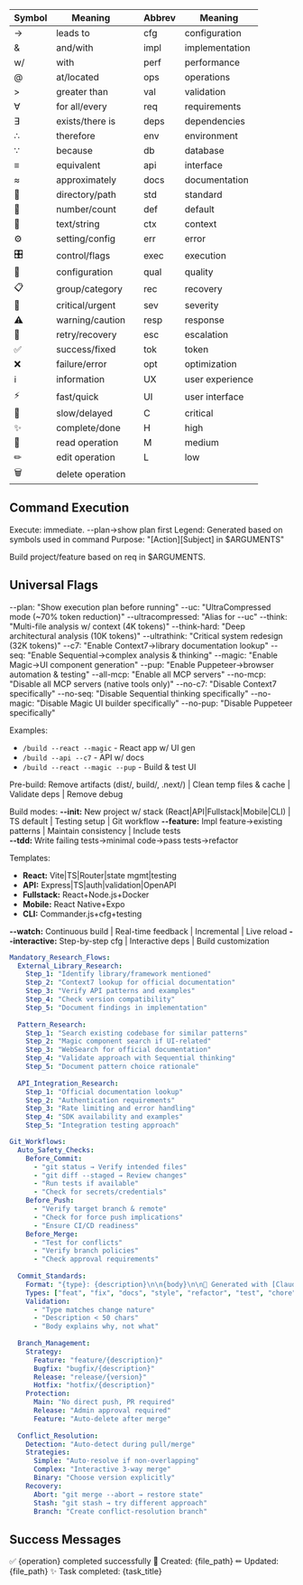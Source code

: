 | Symbol | Meaning | | Abbrev | Meaning |
|--------|---------|---|--------|---------|
| → | leads to | | cfg | configuration |
| & | and/with | | impl | implementation |
| w/ | with | | perf | performance |
| @ | at/located | | ops | operations |
| > | greater than | | val | validation |
| ∀ | for all/every | | req | requirements |
| ∃ | exists/there is | | deps | dependencies |
| ∴ | therefore | | env | environment |
| ∵ | because | | db | database |
| ≡ | equivalent | | api | interface |
| ≈ | approximately | | docs | documentation |
| 📁 | directory/path | | std | standard |
| 🔢 | number/count | | def | default |
| 📝 | text/string | | ctx | context |
| ⚙ | setting/config | | err | error |
| 🎛 | control/flags | | exec | execution |
| 🔧 | configuration | | qual | quality |
| 📋 | group/category | | rec | recovery |
| 🚨 | critical/urgent | | sev | severity |
| ⚠ | warning/caution | | resp | response |
| 🔄 | retry/recovery | | esc | escalation |
| ✅ | success/fixed | | tok | token |
| ❌ | failure/error | | opt | optimization |
| ℹ | information | | UX | user experience |
| ⚡ | fast/quick | | UI | user interface |
| 🐌 | slow/delayed | | C | critical |
| ✨ | complete/done | | H | high |
| 📖 | read operation | | M | medium |
| ✏ | edit operation | | L | low |
| 🗑 | delete operation | | |

## Command Execution
Execute: immediate. --plan→show plan first
Legend: Generated based on symbols used in command
Purpose: "[Action][Subject] in $ARGUMENTS"

Build project/feature based on req in $ARGUMENTS.

## Universal Flags
--plan: "Show execution plan before running"
--uc: "UltraCompressed mode (~70% token reduction)"
--ultracompressed: "Alias for --uc"
--think: "Multi-file analysis w/ context (4K tokens)"
--think-hard: "Deep architectural analysis (10K tokens)"
--ultrathink: "Critical system redesign (32K tokens)"
--c7: "Enable Context7→library documentation lookup"
--seq: "Enable Sequential→complex analysis & thinking"
--magic: "Enable Magic→UI component generation"
--pup: "Enable Puppeteer→browser automation & testing"
--all-mcp: "Enable all MCP servers"
--no-mcp: "Disable all MCP servers (native tools only)"
--no-c7: "Disable Context7 specifically"
--no-seq: "Disable Sequential thinking specifically"
--no-magic: "Disable Magic UI builder specifically"
--no-pup: "Disable Puppeteer specifically"

Examples:
- `/build --react --magic` - React app w/ UI gen
- `/build --api --c7` - API w/ docs
- `/build --react --magic --pup` - Build & test UI

Pre-build: Remove artifacts (dist/, build/, .next/) | Clean temp files & cache | Validate deps | Remove debug

Build modes:
**--init:** New project w/ stack (React|API|Fullstack|Mobile|CLI) | TS default | Testing setup | Git workflow
**--feature:** Impl feature→existing patterns | Maintain consistency | Include tests  
**--tdd:** Write failing tests→minimal code→pass tests→refactor

Templates:
- **React:** Vite|TS|Router|state mgmt|testing
- **API:** Express|TS|auth|validation|OpenAPI  
- **Fullstack:** React+Node.js+Docker
- **Mobile:** React Native+Expo
- **CLI:** Commander.js+cfg+testing

**--watch:** Continuous build | Real-time feedback | Incremental | Live reload
**--interactive:** Step-by-step cfg | Interactive deps | Build customization


```yaml
Mandatory_Research_Flows:
  External_Library_Research:
    Step_1: "Identify library/framework mentioned"
    Step_2: "Context7 lookup for official documentation"
    Step_3: "Verify API patterns and examples"
    Step_4: "Check version compatibility"
    Step_5: "Document findings in implementation"
    
  Pattern_Research:
    Step_1: "Search existing codebase for similar patterns"
    Step_2: "Magic component search if UI-related"
    Step_3: "WebSearch for official documentation"
    Step_4: "Validate approach with Sequential thinking"
    Step_5: "Document pattern choice rationale"
    
  API_Integration_Research:
    Step_1: "Official documentation lookup"
    Step_2: "Authentication requirements"
    Step_3: "Rate limiting and error handling"
    Step_4: "SDK availability and examples"
    Step_5: "Integration testing approach"
```

```yaml
Git_Workflows:
  Auto_Safety_Checks:
    Before_Commit:
      - "git status → Verify intended files"
      - "git diff --staged → Review changes"
      - "Run tests if available"
      - "Check for secrets/credentials"
    Before_Push:
      - "Verify target branch & remote"
      - "Check for force push implications"
      - "Ensure CI/CD readiness"
    Before_Merge:
      - "Test for conflicts"
      - "Verify branch policies"
      - "Check approval requirements"
      
  Commit_Standards:
    Format: "{type}: {description}\n\n{body}\n\n🤖 Generated with [Claude Code]\n\nCo-Authored-By: Claude"
    Types: ["feat", "fix", "docs", "style", "refactor", "test", "chore"]
    Validation:
      - "Type matches change nature"
      - "Description < 50 chars"
      - "Body explains why, not what"
      
  Branch_Management:
    Strategy:
      Feature: "feature/{description}"
      Bugfix: "bugfix/{description}"
      Release: "release/{version}"
      Hotfix: "hotfix/{description}"
    Protection:
      Main: "No direct push, PR required"
      Release: "Admin approval required"
      Feature: "Auto-delete after merge"
      
  Conflict_Resolution:
    Detection: "Auto-detect during pull/merge"
    Strategies:
      Simple: "Auto-resolve if non-overlapping"
      Complex: "Interactive 3-way merge"
      Binary: "Choose version explicitly"
    Recovery:
      Abort: "git merge --abort → restore state"
      Stash: "git stash → try different approach"
      Branch: "Create conflict-resolution branch"
```

## Success Messages
✅ {operation} completed successfully
📝 Created: {file_path}
✏ Updated: {file_path}
✨ Task completed: {task_title}
